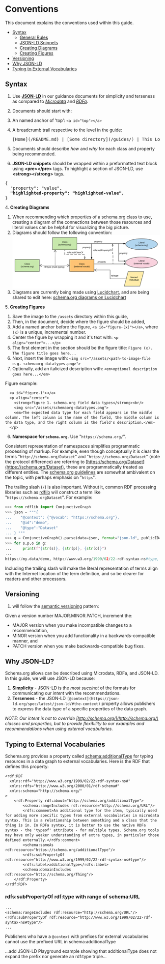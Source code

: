 # Conventions #

This document explains the conventions used within this guide.

* [Syntax](#syntax)
    * [General Rules](#syntax)
    * [JSON-LD Snippets](#syntax-snippets)
    * [Creating Diagrams](#syntax-diagrams)
    * [Creating Figures](#syntax-figures)
* [Versioning](#versioning)
* [Why JSON-LD](#why-jsonld)
* [Typing to External Vocabularies](#external-vocab-typing)

<a id="syntax"></a>
## Syntax ##

1. Use **[JSON-LD](https://json-ld.org/)** in our guidance documents for simplicity and terseness as compared to *[Microdata](https://www.w3.org/TR/microdata/)* and *[RDFa](https://rdfa.info/)*.
2. Documents should start with:
  1. An named anchor of 'top': ```<a id="top"></a>```
  2. A breadcrumb trail respective to the level in the guide:  
  
     <pre>[Home](/README.md) | [Some directory](/guides/<dir-name>) | This Location in the guide</pre>

2. Documents should describe *how* and *why* for each class and property being recommended.
<a id="syntax-snippets"></a>
3. **JSON-LD snippets** should be wrapped within a preformatted text block using **&lt;pre&gt;&lt;/pre&gt;** tags. To highlight a section of JSON-LD, use **&lt;strong&gt;&lt;/strong&gt;** tags.

<pre>
{
  "property": "value",
  <strong>"highlighted-property": "highlighted-value",</strong>
}
</pre>

<a id="syntax-diagrams"></a>
4. **Creating Diagrams**

  1. When recommending which properties of a schema.org class to use, creating a diagram of the connections between those resources and literal values can be helpful for visualizing the big picture.
  2. Diagrams should follow the following convention:
  [![Graphical Notation](/assets/diagrams/graphical-notation.svg "Graphical Notation")](#)
  3. Diagrams are currently being made using [Lucidchart](https://www.lucidchart.com), and are being shared to edit here: [schema.org diagrams on Lucidchart](https://www.lucidchart.com/documents#docs?folder_id=170151578&browser=icon&sort=saved-desc)

<a id="syntax-figures"></a>
5. **Creating Figures**

  1. Save the image to the ```/assets``` directory within this guide,
  2. Then, in the document, decide where the figure should be added,
  3. Add a named anchor before the figure, ```<a id="figure-(x)"></a>```, where ```(x)``` is a unique, incremental number.
  4. Center the figure by wrapping it and it's text with: ```<p align="center">...</p>```
  5. The first element in the section should be the figure title: ```Figure (x). The figure title goes here...```
  6. Next, insert the image with: ```<img src="/assets/<path-to-image-file e.g. schemaorg-datatypes.png>">```
  7. Optionally, add an italicized description with: ```<em>optional description goes here...</em>```

Figure example: 
```
  <a id="figure-1"></a>
  <p align="center">
    <strong>Figure 1. schema.org field data types</strong><br/>
    <img src="/assets/schemaorg-datatypes.png">
    <em>The expected data type for each field appears in the middle column. The left column is the name of the field, the middle column is the data type, and the right column is the field's description.</em>
  </p>
```

6. **Namespace for `schema.org`.** Use "`https://schema.org/`". 

  Consistent representation of namespaces simplifies programmatic processing of markup. For example, even though conceptually it is clear the terms "`http://schema.org/Dataset`" and "`https://schema.org/Dataset`" (note the protocol difference) are referring to [https://schema.org/Dataset](https://schema.org/Dataset), these are programmatically treated as different entities. The [schema.org guidelines](https://schema.org/docs/faq.html#19) are somewhat ambivalent on the topic, with perhaps emphasis on "`https`". 

  The trailing slash (`/`) is also important. Without it, common RDF processing libraries such as [rdflib](https://rdflib.readthedocs.io/en/stable/) will construct a term like "`https://schema.orgDataset`". For example:

  ``` python console
  >>> from rdflib import ConjunctiveGraph
  >>> json = """{
  ...    "@context": {"@vocab": "https://schema.org"},
  ...    "@id":"demo",
  ...    "@type":"Dataset"
  ... } """
  >>> g = ConjunctiveGraph().parse(data=json, format="json-ld", publicID="https://my.data/")
  >>> for s,p,o in g:
  ...     print(f"{str(s)}, {str(p)}, {str(o)}")
  ...
  https://my.data/demo, http://www.w3.org/1999/02/22-rdf-syntax-ns#type, https://schema.orgDataset/
  ```
  Including the trailing slash will make the literal representation of terms align with the Internet location of the term definition, and so be clearer for readers and other processors.

<a id="versioning"></a>
## Versioning ##

1.  will follow the [semantic versioning](https://semver.org/) pattern:

Given a version number MAJOR.MINOR.PATCH, increment the:

  * MAJOR version when you make incompatible changes to a recommendation,
  * MINOR version when you add functionality in a backwards-compatible manner, and
  * PATCH version when you make backwards-compatible bug fixes.

<a id="why-jsonld"></a>
## Why JSON-LD? ##

Schema.org allows can be described using Microdata, RDFa, and JSON-LD. In this guide, we will use JSON-LD because:

1. **Simplicity** - JSON-LD is the *most succinct* of the formats for communicating our *intent* with the recommendations.
2. **Tersenees** - the JSON-LD ```[@context](https://json-ld.org/spec/latest/json-ld/#the-context)``` property allows publishers to express the data type of a specific properties of the data graph. 

*NOTE: Our intent is not to override [http://schema.org/](http://schema.org/) classes and properties, but to provide flexibility to our examples and recommendations when using external vocabularies.*


<a id="external-vocab-typing"></a>
## Typing to External Vocabularies ##

Schema.org provides a property called [schema:additionalType](http://schema.org/additionalType) for typing resources in a data graph to external vocabularies. Here is the RDF that defines this property:

```
<rdf:RDF
  xmlns:rdf="http://www.w3.org/1999/02/22-rdf-syntax-ns#"
  xmlns:rdfs="http://www.w3.org/2000/01/rdf-schema#"
  xmlns:schema="http://schema.org/"
>
    <rdf:Property rdf:about="http://schema.org/additionalType">
        <schema:rangeIncludes rdf:resource="http://schema.org/URL"/>
        <rdfs:comment>An additional type for the item, typically used for adding more specific types from external vocabularies in microdata syntax. This is a relationship between something and a class that the thing is in. In RDFa syntax, it is better to use the native RDFa syntax - the 'typeof' attribute - for multiple types. Schema.org tools may have only weaker understanding of extra types, in particular those defined externally.</rdfs:comment>
        <schema:sameAs rdf:resource="https://schema.org/additionalType"/>
        <rdfs:subPropertyOf rdf:resource="http://www.w3.org/1999/02/22-rdf-syntax-ns#type"/>
        <rdfs:label>additionalType</rdfs:label>
        <schema:domainIncludes rdf:resource="http://schema.org/Thing"/>
    </rdf:Property>
</rdf:RDF>
```

### rdfs:subPropertyOf rdf:type with range of schema:URL ###

```
...
<schema:rangeIncludes rdf:resource="http://schema.org/URL"/>
<rdfs:subPropertyOf rdf:resource="http://www.w3.org/1999/02/22-rdf-syntax-ns#type"/>
...
```

Publishers who have a ```@context``` with prefixes for external vocabularies cannot use the prefixed URL in schema:additionalType

...add JSON-LD Playground example showing that additionalType does not expand the prefix nor generate an rdf:type triple...
 
